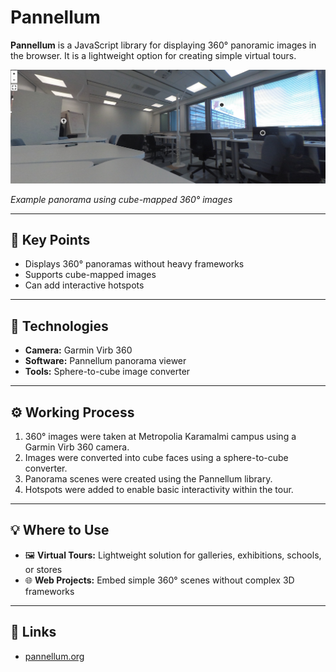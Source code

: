 # Pannellum

**Pannellum** is a JavaScript library for displaying 360° panoramic images in the browser. It is a lightweight option for creating simple virtual tours.

![Pannellum Image](../images/pannellum.PNG)

_Example panorama using cube-mapped 360° images_

---

## 🔑 Key Points

- Displays 360° panoramas without heavy frameworks
- Supports cube-mapped images
- Can add interactive hotspots

---

## 🧰 Technologies

- **Camera:** Garmin Virb 360
- **Software:** Pannellum panorama viewer
- **Tools:** Sphere-to-cube image converter

---

## ⚙️ Working Process

1. 360° images were taken at Metropolia Karamalmi campus using a Garmin Virb 360 camera.
2. Images were converted into cube faces using a sphere-to-cube converter.
3. Panorama scenes were created using the Pannellum library.
4. Hotspots were added to enable basic interactivity within the tour.

---

## 💡 Where to Use

- 🖼️ **Virtual Tours:** Lightweight solution for galleries, exhibitions, schools, or stores
- 🌐 **Web Projects:** Embed simple 360° scenes without complex 3D frameworks

---

## 🔗 Links

- [pannellum.org](https://pannellum.org)
